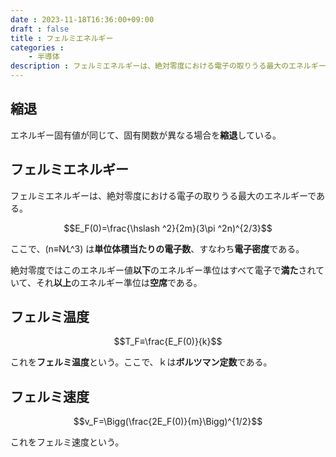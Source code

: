 ```yaml
---
date : 2023-11-18T16:36:00+09:00
draft : false
title : フェルミエネルギー
categories :
    - 半導体
description : フェルミエネルギーは、絶対零度における電子の取りうる最大のエネルギーである。
---
```


## 縮退
エネルギー固有値が同じて、固有関数が異なる場合を**縮退**している。

## フェルミエネルギー
フェルミエネルギーは、絶対零度における電子の取りうる最大のエネルギーである。

$$E_F(0)=\frac{\hslash ^2}{2m}(3\pi ^2n)^{2/3}$$

ここで、\(n≡N∕L^3\) は**単位体積当たりの電子数**、すなわち**電子密度**である。

絶対零度ではこのエネルギー値**以下**のエネルギー準位はすべて電子で**満た**されていて、それ**以上**のエネルギー準位は**空席**である。

## フェルミ温度
$$T_F≡\frac{E_F(0)}{k}$$

これを**フェルミ温度**という。ここで、ｋは**ボルツマン定数**である。

## フェルミ速度
$$v_F=\Bigg(\frac{2E_F(0)}{m}\Bigg)^{1/2}$$

これをフェルミ速度という。